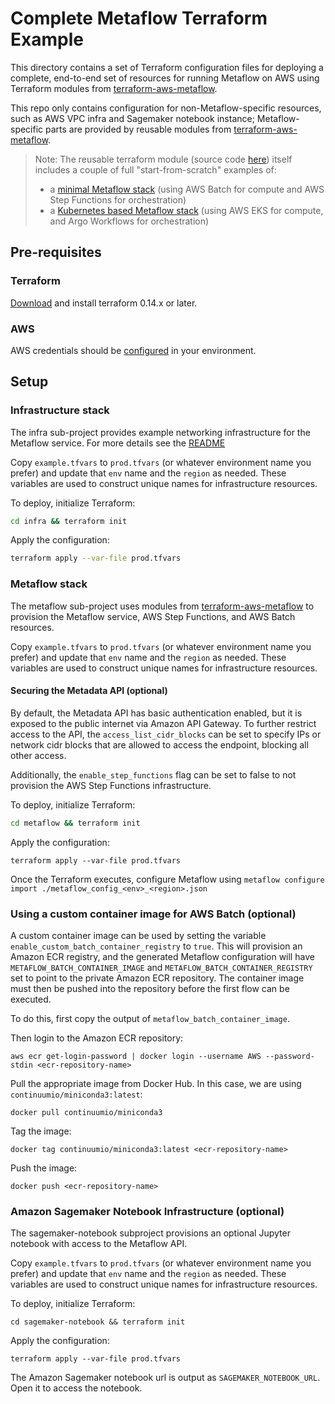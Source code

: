 # Complete Metaflow Terraform Example

This directory contains a set of Terraform configuration files for deploying a complete, end-to-end set of resources for running Metaflow on AWS using Terraform modules from [terraform-aws-metaflow](https://github.com/outerbounds/terraform-aws-metaflow).

This repo only contains configuration for non-Metaflow-specific resources, such as AWS VPC infra and Sagemaker notebook instance; Metaflow-specific parts are provided by reusable modules from [terraform-aws-metaflow](https://github.com/outerbounds/terraform-aws-metaflow).

> Note: The reusable terraform module (source code [here](https://github.com/outerbounds/terraform-aws-metaflow)) itself includes a couple of full "start-from-scratch" examples of:
> * a [minimal Metaflow stack](https://github.com/outerbounds/terraform-aws-metaflow/tree/master/examples/minimal) (using AWS Batch for compute and AWS Step Functions for orchestration)
> * a [Kubernetes based Metaflow stack](https://github.com/outerbounds/terraform-aws-metaflow/tree/master/examples/eks_argo) (using AWS EKS for compute, and Argo Workflows for orchestration)

## Pre-requisites

### Terraform

[Download](https://www.terraform.io/downloads.html) and install terraform 0.14.x or later.

### AWS

AWS credentials should be [configured](https://docs.aws.amazon.com/cli/latest/userguide/cli-configure-quickstart.html) in your environment.

## Setup

### Infrastructure stack

The infra sub-project provides example networking infrastructure for the Metaflow service. For more details see the [README](infra/README.md)

Copy `example.tfvars` to `prod.tfvars` (or whatever environment name you prefer) and update that `env` name and the `region` as needed. These variables are used to construct unique names for infrastructure resources.

To deploy, initialize Terraform:

```bash
cd infra && terraform init
```

Apply the configuration:

```bash
terraform apply --var-file prod.tfvars
```

### Metaflow stack

The metaflow sub-project uses modules from [terraform-aws-metaflow](https://github.com/outerbounds/terraform-aws-metaflow) to provision the Metaflow service, AWS Step Functions, and AWS Batch resources.

Copy `example.tfvars` to `prod.tfvars` (or whatever environment name you prefer) and update that `env` name and the `region` as needed. These variables are used to construct unique names for infrastructure resources.

#### Securing the Metadata API (optional)

By default, the Metadata API has basic authentication enabled, but it is exposed to the public internet via Amazon API Gateway. To further restrict access to the API, the `access_list_cidr_blocks` can be set to specify IPs or network cidr blocks that are allowed to access the endpoint, blocking all other access.

Additionally, the `enable_step_functions` flag can be set to false to not provision the AWS Step Functions infrastructure.

To deploy, initialize Terraform:

```bash
cd metaflow && terraform init
```

Apply the configuration:

```
terraform apply --var-file prod.tfvars
```

Once the Terraform executes, configure Metaflow using `metaflow configure import ./metaflow_config_<env>_<region>.json`

### Using a custom container image for AWS Batch (optional)

A custom container image can be used by setting the variable `enable_custom_batch_container_registry` to `true`. This will provision an Amazon ECR registry, and the generated Metaflow configuration will have `METAFLOW_BATCH_CONTAINER_IMAGE` and `METAFLOW_BATCH_CONTAINER_REGISTRY` set to point to the private Amazon ECR repository. The container image must then be pushed into the repository before the first flow can be executed.

To do this, first copy the output of `metaflow_batch_container_image`.

Then login to the Amazon ECR repository:
```
aws ecr get-login-password | docker login --username AWS --password-stdin <ecr-repository-name>
```

Pull the appropriate image from Docker Hub. In this case, we are using `continuumio/miniconda3:latest`:

```
docker pull continuumio/miniconda3
```

Tag the image:

```
docker tag continuumio/miniconda3:latest <ecr-repository-name>
```

Push the image:

```
docker push <ecr-repository-name>
```

### Amazon Sagemaker Notebook Infrastructure (optional)

The sagemaker-notebook subproject provisions an optional Jupyter notebook with access to the Metaflow API.

Copy `example.tfvars` to `prod.tfvars` (or whatever environment name you prefer) and update that `env` name and the `region` as needed. These variables are used to construct unique names for infrastructure resources.

To deploy, initialize Terraform:

`cd sagemaker-notebook && terraform init`

Apply the configuration:

```
terraform apply --var-file prod.tfvars
```

The Amazon Sagemaker notebook url is output as `SAGEMAKER_NOTEBOOK_URL`. Open it to access the notebook.
